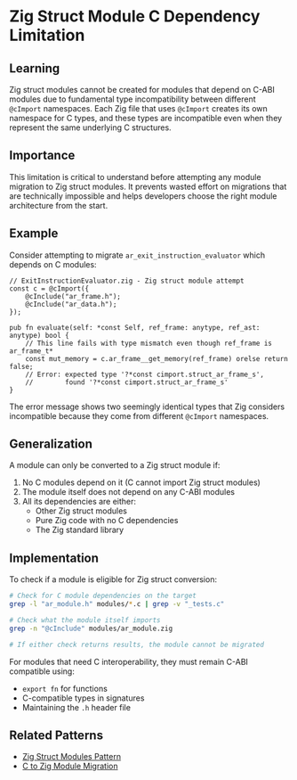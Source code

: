 # Zig Struct Module C Dependency Limitation

## Learning

Zig struct modules cannot be created for modules that depend on C-ABI modules due to fundamental type incompatibility between different `@cImport` namespaces. Each Zig file that uses `@cImport` creates its own namespace for C types, and these types are incompatible even when they represent the same underlying C structures.

## Importance

This limitation is critical to understand before attempting any module migration to Zig struct modules. It prevents wasted effort on migrations that are technically impossible and helps developers choose the right module architecture from the start.

## Example

Consider attempting to migrate `ar_exit_instruction_evaluator` which depends on C modules:

```zig
// ExitInstructionEvaluator.zig - Zig struct module attempt
const c = @cImport({
    @cInclude("ar_frame.h");
    @cInclude("ar_data.h");
});

pub fn evaluate(self: *const Self, ref_frame: anytype, ref_ast: anytype) bool {
    // This line fails with type mismatch even though ref_frame is ar_frame_t*
    const mut_memory = c.ar_frame__get_memory(ref_frame) orelse return false;
    // Error: expected type '?*const cimport.struct_ar_frame_s', 
    //        found '?*const cimport.struct_ar_frame_s'
}
```

The error message shows two seemingly identical types that Zig considers incompatible because they come from different `@cImport` namespaces.

## Generalization

A module can only be converted to a Zig struct module if:
1. No C modules depend on it (C cannot import Zig struct modules)
2. The module itself does not depend on any C-ABI modules
3. All its dependencies are either:
   - Other Zig struct modules
   - Pure Zig code with no C dependencies
   - The Zig standard library

## Implementation

To check if a module is eligible for Zig struct conversion:

```bash
# Check for C module dependencies on the target
grep -l "ar_module.h" modules/*.c | grep -v "_tests.c"

# Check what the module itself imports
grep -n "@cInclude" modules/ar_module.zig

# If either check returns results, the module cannot be migrated
```

For modules that need C interoperability, they must remain C-ABI compatible using:
- `export fn` for functions
- C-compatible types in signatures
- Maintaining the `.h` header file

## Related Patterns
- [Zig Struct Modules Pattern](zig-struct-modules-pattern.md)
- [C to Zig Module Migration](c-to-zig-module-migration.md)